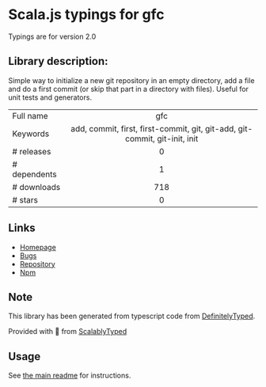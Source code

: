 
# Scala.js typings for gfc

Typings are for version 2.0

## Library description:
Simple way to initialize a new git repository in an empty directory, add a file and do a first commit (or skip that part in a directory with files). Useful for unit tests and generators.

|                    |                 |
| ------------------ | :-------------: |
| Full name          | gfc |
| Keywords           | add, commit, first, first-commit, git, git-add, git-commit, git-init, init |
| # releases         | 0 |
| # dependents       | 1 |
| # downloads        | 718 |
| # stars            | 0 |

## Links
- [Homepage](https://github.com/jonschlinkert/gfc)
- [Bugs](https://github.com/jonschlinkert/gfc/issues)
- [Repository](https://github.com/jonschlinkert/gfc)
- [Npm](https://www.npmjs.com/package/gfc)
    


## Note
This library has been generated from typescript code from [DefinitelyTyped](https://definitelytyped.org).

Provided with :purple_heart: from [ScalablyTyped](https://github.com/oyvindberg/ScalablyTyped)

## Usage
See [the main readme](../../readme.md) for instructions.


